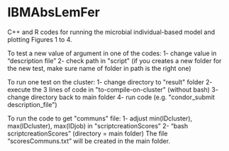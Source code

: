 # IBMAbsLemFer
C++ and R codes for running the microbial individual-based model and plotting Figures 1 to 4.

To test a new value of argument in one of the codes:
1- change value in “description file”
2- check path in "script" (if you creates a new folder for the new test, make sure name of folder in path is the right one)

To run one test on the cluster:
1- change directory to "result" folder
2- execute the 3 lines of code in "to-compile-on-cluster" (without bash)
3- change directory back to main folder
4- run code (e.g. "condor_submit description_file")

To run the code to get "communs" file:
1- adjust min(IDcluster), max(IDcluster), max(IDjob) in "scriptcreationScores”
2- “bash scriptcreationScores” (directory = main folder)
The file “scoresCommuns.txt” will be created in the main folder.
